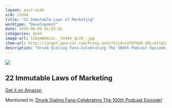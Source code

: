 ```yaml
---
layout: post-wide
uid: item4
title: "22 Immutable Laws of Marketing"
worktype: "Development"
date: 2016-06-09 01:01:01
categories: book
image-url: 51bymWkKusL._SY445_QL70_.jpg
item-url: http://target.georiot.com/Proxy.ashx?tsid=14707&GR_URL=http%3A%2F%2Fwww.amazon.com%2F22-Immutable-Laws-Marketing-Explained-ebook%2Fdp%2FB000FC10HA%2F
description: "Drunk Dialing Fans–Celebrating The 100th Podcast Episode!"
---
```

<a href="http://target.georiot.com/Proxy.ashx?tsid=14707&GR_URL=http%3A%2F%2Fwww.amazon.com%2F22-Immutable-Laws-Marketing-Explained-ebook%2Fdp%2FB000FC10HA%2F" target="blank"><img src="../../../../img/thumbs/51bymWkKusL._SY445_QL70_.jpg" class="prod-img"></a>
<h2>22 Immutable Laws of Marketing</h2>
<p><a href="http://target.georiot.com/Proxy.ashx?tsid=14707&GR_URL=http%3A%2F%2Fwww.amazon.com%2F22-Immutable-Laws-Marketing-Explained-ebook%2Fdp%2FB000FC10HA%2F" target="blank">Get it on Amazon</a><p>
<p>Mentioned in: <a href="http://fourhourworkweek.com/2015/09/11/drunk-dialing/" target="blank">Drunk Dialing Fans–Celebrating The 100th Podcast Episode!</a></p>
